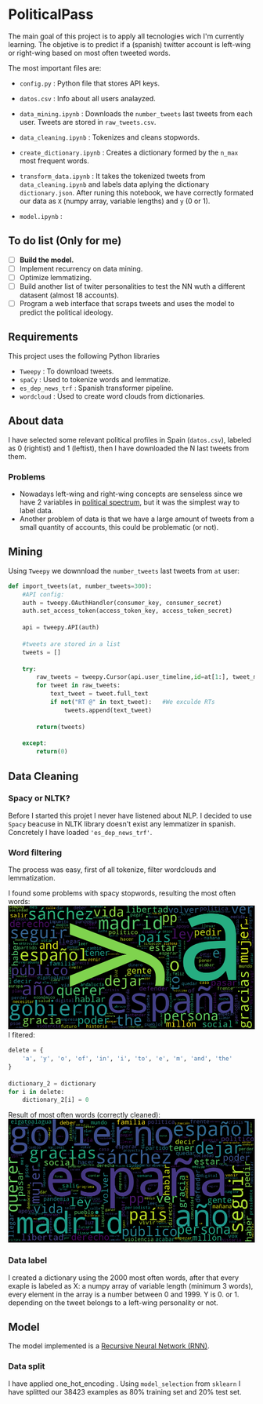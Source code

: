 # PoliticalPass

The main goal of this project is to apply all tecnologies wich I'm currently learning. The objetive is to predict if a (spanish) twitter account is left-wing or right-wing based on most often tweeted words.

The most important files are:

* `config.py` : Python file that stores API keys.

* `datos.csv` : Info about all users analayzed.

* `data_mining.ipynb` : Downloads the `number_tweets` last tweets from each user. Tweets are stored in `raw_tweets.csv`.  

* `data_cleaning.ipynb` : Tokenizes and cleans stopwords.

* `create_dictionary.ipynb` : Creates a dictionary formed by the `n_max` most frequent words.

* `transform_data.ipynb` : It takes the tokenized tweets from `data_cleaning.ipynb` and labels data aplying the dictionary `dictionary.json`. After runing this notebook, we have correctly formated our data as `X` (numpy array, variable lengths) and `y` (0 or 1). 

* `model.ipynb` : 

## To do list (Only for me)
- [ ] **Build the model.**
- [ ] Implement recurrency on data mining.
- [ ] Optimize lemmatizing.
- [ ] Build another list of twiter personalities to test the NN wuth a different datasent (almost 18 accounts).
- [ ] Program a web interface that scraps tweets and uses the model to predict the political ideology.

## Requirements
This project uses the following Python libraries

* `Tweepy` : To download tweets.
* `spaCy` : Used to tokenize words and lemmatize.
* `es_dep_news_trf` : Spanish transformer pipeline.
* `wordcloud` : Used to create word clouds from dictionaries.

## About data
I have selected some relevant political profiles in Spain (`datos.csv`), labeled as 0 (rightist) and 1 (leftist), then I have downloaded the N last tweets from them. 

### Problems
 * Nowadays left-wing and right-wing concepts are senseless since we have 2 variables in [political spectrum](https://en.wikipedia.org/wiki/Political_spectrum), but it was the simplest way to label data. 
 * Another problem of data is that we have a large amount of tweets from a small quantity of accounts, this could be problematic (or not).


## Mining
Using `Tweepy` we downnload the `number_tweets` last tweets from `at` user:

```python
def import_tweets(at, number_tweets=300):
	#API config:
	auth = tweepy.OAuthHandler(consumer_key, consumer_secret)
	auth.set_access_token(access_token_key, access_token_secret)

	api = tweepy.API(auth)

	#tweets are stored in a list
	tweets = []

	try:
		raw_tweets = tweepy.Cursor(api.user_timeline,id=at[1:], tweet_mode="extended").items(number_tweets)
		for tweet in raw_tweets:
			text_tweet = tweet.full_text
			if not("RT @" in text_tweet):   #We exculde RTs
				tweets.append(text_tweet)

		return(tweets)

	except:
		return(0)
```


## Data Cleaning

### Spacy or NLTK?
Before I started this projet I never have listened about NLP. I decided to use `Spacy` beacuse in NLTK library doesn't exist any lemmatizer in spanish. Concretely I have loaded `'es_dep_news_trf'`.

### Word filtering
The process was easy, first of all tokenize, filter wordclouds and lemmatization.

I found some problems with spacy stopwords, resulting the most often words:
![WordCloud Bad](https://github.com/rubzip/PoliticalPass/blob/main/wordcloud_bad.png)
I fitered:
```python
delete = {
    'a', 'y', 'o', 'of', 'in', 'i', 'to', 'e', 'm', 'and', 'the'
}

dictionary_2 = dictionary
for i in delete:
    dictionary_2[i] = 0
```

Result of most often words (correctly cleaned):
![WordCloud](https://github.com/rubzip/PoliticalPass/blob/main/wordcloud.png)

### Data label
I created a dictionary using the 2000 most often words, after that every exaple is labeled as X: a numpy array of variable length (minimum 3 words), every element in the array is a number between 0 and 1999. Y is 0. or 1. depending on the tweet belongs to a left-wing personality or not. 

## Model
The model implemented is a [Recursive Neural Network (RNN)](https://en.wikipedia.org/wiki/Recursive_neural_network).

### Data split
I have applied one_hot_encoding . Using `model_selection` from `sklearn` I have splitted our 38423 examples as 80% training set and 20% test set.
